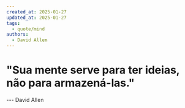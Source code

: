 ```yaml
---
created_at: 2025-01-27
updated_at: 2025-01-27
tags:
  - quote/mind
authors:
  - David Allen
---
```

# "Sua mente serve para ter ideias, não para armazená-las."
--- David Allen

